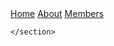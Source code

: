 <html lang="en-us">
  <head>
    <meta charset="UTF-8">
    <title>Accessible Research</title>
    <meta name="viewport" content="width=device-width, initial-scale=1">
    <meta name="theme-color" content="#157878">
    <link rel="stylesheet" href="css/normalize.css">
    <link href='https://fonts.googleapis.com/css?family=Open+Sans:400,700' rel='stylesheet' type='text/css'>
    <link rel="stylesheet" href="css/cayman.css">
    <a href="https://accessibleresearch.github.io" class="btn">Home</a>
    <a href="https://accessibleresearch.github.io/about" class="btn">About</a>
    <a href="https://accessibleresearch.github.io/members" class="btn">Members</a>
  </head>
  <body>
    <section class="page-header">
   
    </section>
    
      
  </body>
</html>

